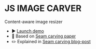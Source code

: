 # JS IMAGE CARVER

Content-aware image resizer

- ▶️ [️Launch demo](https://trekhleb.dev/js-image-carver)
- 📄 Based on [Seam carving paper](https://perso.crans.org/frenoy/matlab2012/seamcarving.pdf)
- ✏️ Explained in [Seam carving blog-post](https://trekhleb.dev/blog/2021/content-aware-image-resizing-in-javascript/)


